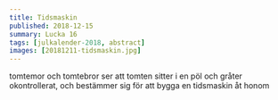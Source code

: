 ```yaml
---
title: Tidsmaskin
published: 2018-12-15
summary: Lucka 16
tags: [julkalender-2018, abstract]
images: [20181211-tidsmaskin.jpg]
---
```


tomtemor och tomtebror ser att tomten sitter i en pöl och gråter okontrollerat, och bestämmer sig för att bygga en tidsmaskin åt honom
